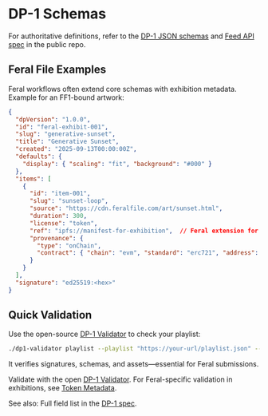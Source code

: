 # DP-1 Schemas

For authoritative definitions, refer to the [DP-1 JSON schemas](https://github.com/display-protocol/dp1/blob/main/docs/spec.md) and [Feed API spec](https://github.com/display-protocol/dp1-feed/blob/main/openapi.yaml) in the public repo.

## Feral File Examples
Feral workflows often extend core schemas with exhibition metadata. Example for an FF1-bound artwork:

```json
{
  "dpVersion": "1.0.0",
  "id": "feral-exhibit-001",
  "slug": "generative-sunset",
  "title": "Generative Sunset",
  "created": "2025-09-13T00:00:00Z",
  "defaults": {
    "display": { "scaling": "fit", "background": "#000" }
  },
  "items": [
    {
      "id": "item-001",
      "slug": "sunset-loop",
      "source": "https://cdn.feralfile.com/art/sunset.html",
      "duration": 300,
      "license": "token",
      "ref": "ipfs://manifest-for-exhibition",  // Feral extension for token metadata
      "provenance": {
        "type": "onChain",
        "contract": { "chain": "evm", "standard": "erc721", "address": "0x...", "tokenId": "123" }
      }
    }
  ],
  "signature": "ed25519:<hex>"
}
```

## Quick Validation
Use the open-source [DP-1 Validator](https://github.com/display-protocol/dp1-validator) to check your playlist:
```bash
./dp1-validator playlist --playlist "https://your-url/playlist.json" --pubkey "your-pubkey-hex"
```
It verifies signatures, schemas, and assets—essential for Feral submissions.

Validate with the open [DP-1 Validator](https://github.com/display-protocol/dp1-validator). For Feral-specific validation in exhibitions, see [Token Metadata](../exhibitions-n-archive/token-metadata.md).

See also: Full field list in the [DP-1 spec](https://github.com/display-protocol/dp1/blob/main/docs/spec.md).
